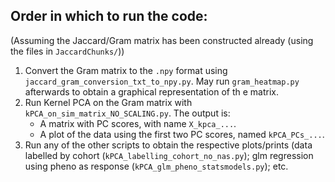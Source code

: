 ## Order in which to run the code:

(Assuming the Jaccard/Gram matrix has been constructed already (using the files in `JaccardChunks/`))
1. Convert the Gram matrix to the `.npy` format using `jaccard_gram_conversion_txt_to_npy.py`. May run `gram_heatmap.py` afterwards to obtain a graphical representation of th e matrix.
2. Run Kernel PCA on the Gram matrix with `kPCA_on_sim_matrix_NO_SCALING.py`. The output is:
	* A matrix with PC scores, with name `X_kpca_...`.
	* A plot of the data using the first two PC scores, named `kPCA_PCs_...`.
3. Run any of the other scripts to obtain the respective plots/prints (data labelled by cohort (`kPCA_labelling_cohort_no_nas.py`); glm regression using pheno as response (`kPCA_glm_pheno_statsmodels.py`); etc.
